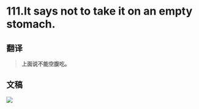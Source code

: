 # 111.It says not to take it on an empty stomach.

## 翻译

> **上面说不能空腹吃。**

## 文稿

![](https://cdn.jsdelivr.net/gh/imtianx/speaking180/img/111.jpg)

